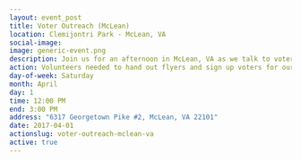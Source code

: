 ```yaml
---
layout: event_post
title: Voter Outreach (McLean)
location: Clemijontri Park - McLean, VA
social-image:
image: generic-event.png
description: Join us for an afternoon in McLean, VA as we talk to voters and educate them about Barbara Comstock's record. This is in the heart of Comstock country!
action: Volunteers needed to hand out flyers and sign up voters for our mailing list.
day-of-week: Saturday
month: April
day: 1
time: 12:00 PM
end: 3:00 PM
address: "6317 Georgetown Pike #2, McLean, VA 22101"
date: 2017-04-01
actionslug: voter-outreach-mclean-va
active: true
---
```

